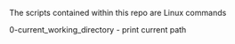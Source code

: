The scripts contained within this repo are Linux commands

0-current_working_directory - print current path
